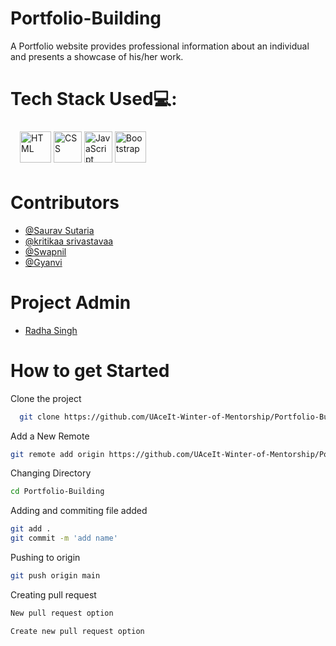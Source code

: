 # Portfolio-Building
A Portfolio website provides professional information about an individual and presents a showcase of his/her work.

# Tech Stack Used:computer::

<p align="left" style="margin:10px; padding:5px"> 
    <img src="https://cdn.worldvectorlogo.com/logos/html-1.svg" alt="HTML" title="HTML" width="50" height="50">
    <img src="https://upload.wikimedia.org/wikipedia/commons/thumb/6/62/CSS3_logo.svg/2048px-CSS3_logo.svg.png" alt="CSS" title="CSS" width="45" height="50">
    <img src="https://seeklogo.com/images/J/javascript-logo-8892AEFCAC-seeklogo.com.png" alt="JavaScript" title="JavaScript" width="45" height="50">
    <a href="#"><img src="https://cdn.icon-icons.com/icons2/2415/PNG/512/bootstrap_plain_wordmark_logo_icon_146620.png" alt="Bootstrap"  title = "BootStrap" width = "50" height = "50" /></a>
    
</p>

# Contributors
 
- [@Saurav Sutaria](https://github.com/Saurav-Sutaria)
- [@kritikaa srivastavaa](https://github.com/kritikaa-srivastavaa)
- [@Swapnil](https://github.com/2002Swapnil)
- [@Gyanvi](https://github.com/Gyanvi908)

# Project Admin 

- [Radha Singh](https://github.com/Radhasingh95)

# How to get Started

Clone the project

```bash
  git clone https://github.com/UAceIt-Winter-of-Mentorship/Portfolio-Building
```
Add a New Remote
```bash
git remote add origin https://github.com/UAceIt-Winter-of-Mentorship/Portfolio-Building
```
Changing Directory
```bash
cd Portfolio-Building
```
Adding and commiting file added
```bash
git add .
git commit -m 'add name'
```
Pushing to origin
```bash
git push origin main
```
Creating pull request
```bash
New pull request option

Create new pull request option
```
